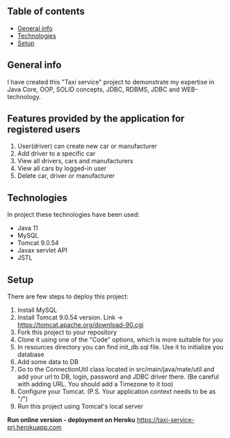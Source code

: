 ## Table of contents
* [General info](#general-info)
* [Technologies](#technologies)
* [Setup](#setup)

## General info
I have created this "Taxi service" project to demonstrate my expertise in Java Core, OOP, SOLID concepts, JDBC, RDBMS, 
JDBC and WEB-technology.

## Features provided by the application for registered users

1. User(driver) can create new car or manufacturer
2. Add driver to a specific car
3. View all drivers, cars and manufacturers
4. View all cars by logged-in user
5. Delete car, driver or manufacturer

## Technologies
In project these technologies have been used:

* Java 11
* MySQL
* Tomcat 9.0.54 
* Javax servlet API
* JSTL


## Setup
There are few steps to deploy this project:

1. Install MySQL 
2. Install Tomcat 9.0.54 version. Link -> https://tomcat.apache.org/download-90.cgi
3. Fork this project to your repository 
4. Clone it using one of the "Code" options, which is more suitable for you 
5. In resources directory you can find init_db.sql file. Use it to initialize you database 
6. Add some data to DB 
7. Go to the ConnectionUtil class located in src/main/java/mate/util and add your url to DB, login, password and JDBC driver there. (Be careful with adding URL. You should add a Timezone to it too)
8. Configure your Tomcat. (P.S. Your application context needs to be as "/")
9. Run this project using Tomcat's local server


**Run online version - deployment on Heroku** https://taxi-service-prj.herokuapp.com

